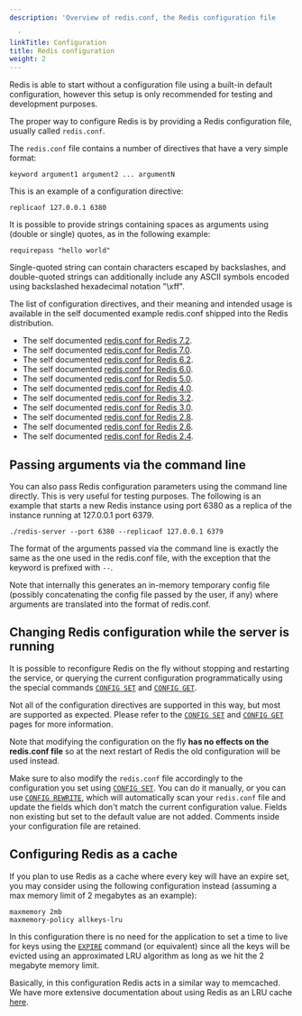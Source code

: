 ```yaml
---
description: 'Overview of redis.conf, the Redis configuration file

  '
linkTitle: Configuration
title: Redis configuration
weight: 2
---
```


Redis is able to start without a configuration file using a built-in default
configuration, however this setup is only recommended for testing and
development purposes.

The proper way to configure Redis is by providing a Redis configuration file,
usually called `redis.conf`.

The `redis.conf` file contains a number of directives that have a very simple
format:

    keyword argument1 argument2 ... argumentN

This is an example of a configuration directive:

    replicaof 127.0.0.1 6380

It is possible to provide strings containing spaces as arguments using
(double or single) quotes, as in the following example:

    requirepass "hello world"

Single-quoted string can contain characters escaped by backslashes, and
double-quoted strings can additionally include any ASCII symbols encoded using
backslashed hexadecimal notation "\\xff".

The list of configuration directives, and their meaning and intended usage
is available in the self documented example redis.conf shipped into the
Redis distribution.

* The self documented [redis.conf for Redis 7.2](https://raw.githubusercontent.com/redis/redis/7.2/redis.conf).
* The self documented [redis.conf for Redis 7.0](https://raw.githubusercontent.com/redis/redis/7.0/redis.conf).
* The self documented [redis.conf for Redis 6.2](https://raw.githubusercontent.com/redis/redis/6.2/redis.conf).
* The self documented [redis.conf for Redis 6.0](https://raw.githubusercontent.com/redis/redis/6.0/redis.conf).
* The self documented [redis.conf for Redis 5.0](https://raw.githubusercontent.com/redis/redis/5.0/redis.conf).
* The self documented [redis.conf for Redis 4.0](https://raw.githubusercontent.com/redis/redis/4.0/redis.conf).
* The self documented [redis.conf for Redis 3.2](https://raw.githubusercontent.com/redis/redis/3.2/redis.conf).
* The self documented [redis.conf for Redis 3.0](https://raw.githubusercontent.com/redis/redis/3.0/redis.conf).
* The self documented [redis.conf for Redis 2.8](https://raw.githubusercontent.com/redis/redis/2.8/redis.conf).
* The self documented [redis.conf for Redis 2.6](https://raw.githubusercontent.com/redis/redis/2.6/redis.conf).
* The self documented [redis.conf for Redis 2.4](https://raw.githubusercontent.com/redis/redis/2.4/redis.conf).

Passing arguments via the command line
---

You can also pass Redis configuration parameters
using the command line directly. This is very useful for testing purposes.
The following is an example that starts a new Redis instance using port 6380
as a replica of the instance running at 127.0.0.1 port 6379.

    ./redis-server --port 6380 --replicaof 127.0.0.1 6379

The format of the arguments passed via the command line is exactly the same
as the one used in the redis.conf file, with the exception that the keyword
is prefixed with `--`.

Note that internally this generates an in-memory temporary config file
(possibly concatenating the config file passed by the user, if any) where
arguments are translated into the format of redis.conf.

Changing Redis configuration while the server is running
---

It is possible to reconfigure Redis on the fly without stopping and restarting
the service, or querying the current configuration programmatically using the
special commands [`CONFIG SET`](/commands/config-set) and [`CONFIG GET`](/commands/config-get).

Not all of the configuration directives are supported in this way, but most
are supported as expected.
Please refer to the [`CONFIG SET`](/commands/config-set) and [`CONFIG GET`](/commands/config-get) pages for more information.

Note that modifying the configuration on the fly **has no effects on the
redis.conf file** so at the next restart of Redis the old configuration will
be used instead.

Make sure to also modify the `redis.conf` file accordingly to the configuration
you set using [`CONFIG SET`](/commands/config-set).
You can do it manually, or you can use [`CONFIG REWRITE`](/commands/config-rewrite), which will automatically scan your `redis.conf` file and update the fields which don't match the current configuration value.
Fields non existing but set to the default value are not added.
Comments inside your configuration file are retained.

Configuring Redis as a cache
---

If you plan to use Redis as a cache where every key will have an
expire set, you may consider using the following configuration instead
(assuming a max memory limit of 2 megabytes as an example):

    maxmemory 2mb
    maxmemory-policy allkeys-lru

In this configuration there is no need for the application to set a
time to live for keys using the [`EXPIRE`](/commands/expire) command (or equivalent) since
all the keys will be evicted using an approximated LRU algorithm as long
as we hit the 2 megabyte memory limit.

Basically, in this configuration Redis acts in a similar way to memcached.
We have more extensive documentation about using Redis as an LRU cache [here](/topics/lru-cache).
